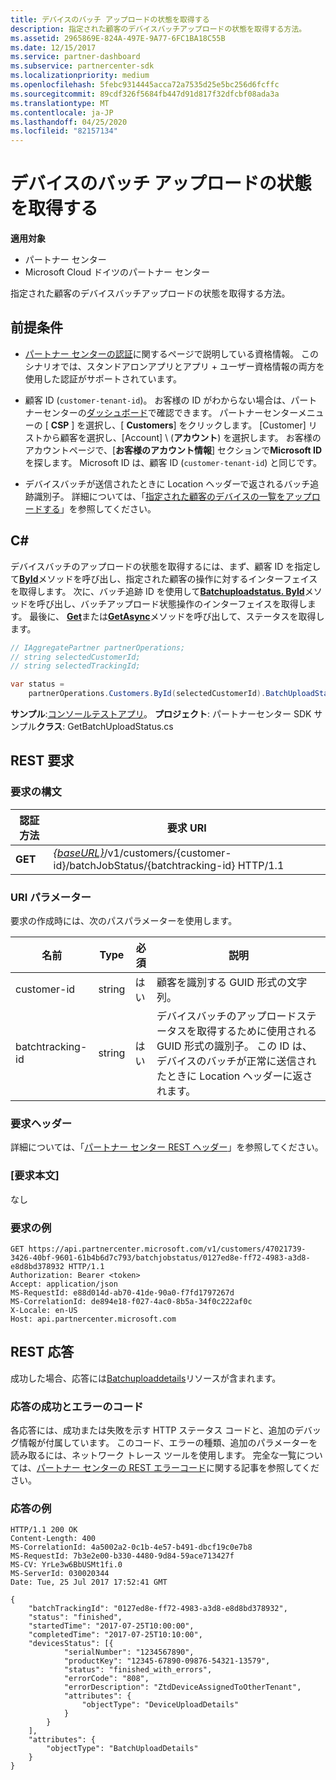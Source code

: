 ```yaml
---
title: デバイスのバッチ アップロードの状態を取得する
description: 指定された顧客のデバイスバッチアップロードの状態を取得する方法。
ms.assetid: 2965869E-824A-497E-9A77-6FC1BA18C55B
ms.date: 12/15/2017
ms.service: partner-dashboard
ms.subservice: partnercenter-sdk
ms.localizationpriority: medium
ms.openlocfilehash: 5febc9314445acca72a7535d25e5bc256d6fcffc
ms.sourcegitcommit: 89cdf326f5684fb447d91d817f32dfcbf08ada3a
ms.translationtype: MT
ms.contentlocale: ja-JP
ms.lasthandoff: 04/25/2020
ms.locfileid: "82157134"
---
```

# <a name="get-the-status-of-a-device-batch-upload"></a>デバイスのバッチ アップロードの状態を取得する

**適用対象**

- パートナー センター
- Microsoft Cloud ドイツのパートナー センター

指定された顧客のデバイスバッチアップロードの状態を取得する方法。

## <a name="prerequisites"></a>前提条件

- [パートナー センターの認証](partner-center-authentication.md)に関するページで説明している資格情報。 このシナリオでは、スタンドアロンアプリとアプリ + ユーザー資格情報の両方を使用した認証がサポートされています。

- 顧客 ID (`customer-tenant-id`)。 お客様の ID がわからない場合は、パートナーセンターの[ダッシュボード](https://partner.microsoft.com/dashboard)で確認できます。 パートナーセンターメニューの [ **CSP** ] を選択し、[ **Customers**] をクリックします。 [Customer] リストから顧客を選択し、[Account] \ (**アカウント**\) を選択します。 お客様のアカウントページで、[**お客様のアカウント情報**] セクションで**Microsoft ID**を探します。 Microsoft ID は、顧客 ID (`customer-tenant-id`) と同じです。

- デバイスバッチが送信されたときに Location ヘッダーで返されるバッチ追跡識別子。 詳細については、「[指定された顧客のデバイスの一覧をアップロードする](upload-a-list-of-devices-for-the-specified-customer.md)」を参照してください。

## <a name="c"></a>C\#

デバイスバッチのアップロードの状態を取得するには、まず、顧客 ID を指定して[**ById**](https://docs.microsoft.com/dotnet/api/microsoft.store.partnercenter.customers.icustomercollection.byid)メソッドを呼び出し、指定された顧客の操作に対するインターフェイスを取得します。 次に、バッチ追跡 ID を使用して[**Batchuploadstatus. ById**](https://docs.microsoft.com/dotnet/api/microsoft.store.partnercenter.devicesdeployment.ibatchjobstatuscollection.byid)メソッドを呼び出し、バッチアップロード状態操作のインターフェイスを取得します。 最後に、 [**Get**](https://docs.microsoft.com/dotnet/api/microsoft.store.partnercenter.devicesdeployment.ibatchjobstatus.get)または[**GetAsync**](https://docs.microsoft.com/dotnet/api/microsoft.store.partnercenter.devicesdeployment.ibatchjobstatus.getasync)メソッドを呼び出して、ステータスを取得します。

``` csharp
// IAggregatePartner partnerOperations;
// string selectedCustomerId;
// string selectedTrackingId;

var status =
    partnerOperations.Customers.ById(selectedCustomerId).BatchUploadStatus.ById(selectedTrackingId).Get();
```

**サンプル**:[コンソールテストアプリ](console-test-app.md)。 **プロジェクト**: パートナーセンター SDK サンプル**クラス**: GetBatchUploadStatus.cs

## <a name="rest-request"></a>REST 要求

### <a name="request-syntax"></a>要求の構文

| 認証方法  | 要求 URI                                                                                                       |
|---------|-------------------------------------------------------------------------------------------------------------------|
| **GET** | [*{baseURL}*](partner-center-rest-urls.md)/v1/customers/{customer-id}/batchJobStatus/{batchtracking-id} HTTP/1.1 |

### <a name="uri-parameter"></a>URI パラメーター

要求の作成時には、次のパスパラメーターを使用します。

| 名前             | Type   | 必須 | 説明                                                                                                                                                                    |
|------------------|--------|----------|--------------------------------------------------------------------------------------------------------------------------------------------------------------------------------|
| customer-id      | string | はい      | 顧客を識別する GUID 形式の文字列。                                                                                                                          |
| batchtracking-id | string | はい      | デバイスバッチのアップロードステータスを取得するために使用される GUID 形式の識別子。 この ID は、デバイスのバッチが正常に送信されたときに Location ヘッダーに返されます。 |

### <a name="request-headers"></a>要求ヘッダー

詳細については、「[パートナー センター REST ヘッダー](headers.md)」を参照してください。

### <a name="request-body"></a>[要求本文]

なし

### <a name="request-example"></a>要求の例

```http
GET https://api.partnercenter.microsoft.com/v1/customers/47021739-3426-40bf-9601-61b4b6d7c793/batchjobstatus/0127ed8e-ff72-4983-a3d8-e8d8bd378932 HTTP/1.1
Authorization: Bearer <token>
Accept: application/json
MS-RequestId: e88d014d-ab70-41de-90a0-f7fd1797267d
MS-CorrelationId: de894e18-f027-4ac0-8b5a-34f0c222af0c
X-Locale: en-US
Host: api.partnercenter.microsoft.com
```

## <a name="rest-response"></a>REST 応答

成功した場合、応答には[Batchuploaddetails](device-deployment-resources.md#batchuploaddetails)リソースが含まれます。

### <a name="response-success-and-error-codes"></a>応答の成功とエラーのコード

各応答には、成功または失敗を示す HTTP ステータス コードと、追加のデバッグ情報が付属しています。 このコード、エラーの種類、追加のパラメーターを読み取るには、ネットワーク トレース ツールを使用します。 完全な一覧については、[パートナー センターの REST エラーコード](error-codes.md)に関する記事を参照してください。

### <a name="response-example"></a>応答の例

```http
HTTP/1.1 200 OK
Content-Length: 400
MS-CorrelationId: 4a5002a2-0c1b-4e57-b491-dbcf19c0e7b8
MS-RequestId: 7b3e2e00-b330-4480-9d84-59ace713427f
MS-CV: YrLe3w6BbUSMt1fi.0
MS-ServerId: 030020344
Date: Tue, 25 Jul 2017 17:52:41 GMT

{
    "batchTrackingId": "0127ed8e-ff72-4983-a3d8-e8d8bd378932",
    "status": "finished",
    "startedTime": "2017-07-25T10:00:00",
    "completedTime": "2017-07-25T10:10:00",
    "devicesStatus": [{
            "serialNumber": "1234567890",
            "productKey": "12345-67890-09876-54321-13579",
            "status": "finished_with_errors",
            "errorCode": "808",
            "errorDescription": "ZtdDeviceAssignedToOtherTenant",
            "attributes": {
                "objectType": "DeviceUploadDetails"
            }
        }
    ],
    "attributes": {
        "objectType": "BatchUploadDetails"
    }
}
```
